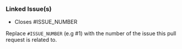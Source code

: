 
### Linked Issue(s)
- Closes #ISSUE_NUMBER

Replace `#ISSUE_NUMBER` (e.g #1) with the number of the issue this pull request is related to.